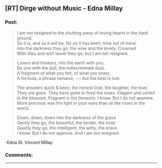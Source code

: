 ## [RT] Dirge without Music - Edna Millay

### Post:

> I am not resigned to the shutting away of loving hearts in the hard ground.  
> So it is, and so it will be, for so it has been, time out of mind:  
> Into the darkness they go, the wise and the lovely. Crowned  
> With lilies and with laurel they go; but I am not resigned.
> 
> Lovers and thinkers, into the earth with you.  
> Be one with the dull, the indiscriminate dust.  
> A fragment of what you felt, of what you knew,  
> A formula, a phrase remains, --- but the best is lost.
> 
> The answers quick & keen, the honest look, the laughter, the love,  
> They are gone. They have gone to feed the roses. Elegant and curled  
> Is the blossom. Fragrant is the blossom. I know. But I do not approve.  
> More precious was the light in your eyes than all the roses in the world.
> 
> Down, down, down into the darkness of the grave  
> Gently they go, the beautiful, the tender, the kind;  
> Quietly they go, the intelligent, the witty, the brave.  
> I know. But I do not approve. And I am not resigned.

-Edna St. Vincent Millay

### Comments:

---

